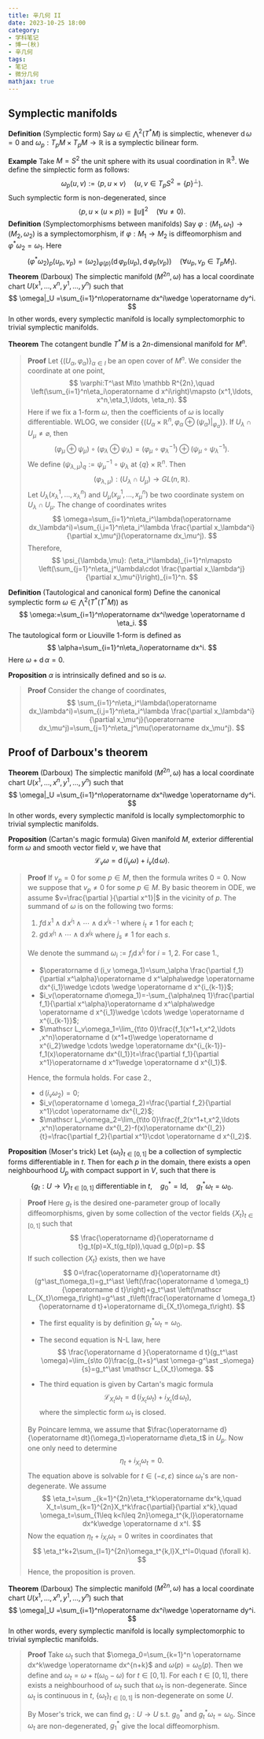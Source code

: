 ```yaml
---
title: 辛几何 II
date: 2023-10-25 18:00
category: 
- 学科笔记
- 博一(秋)
- 辛几何
tags: 
- 笔记
- 微分几何
mathjax: true
---
```


## Symplectic manifolds

**Definition** (Symplectic form) Say $\omega\in \bigwedge ^2(T^\ast M)$ is simplectic, whenever $\operatorname d\omega =0$ and $\omega_p:T_pM\times T_pM\to \mathbb R$ is a symplectic bilinear form. 

**Example** Take $M=S^2$ the unit sphere with its usual coordination in $\mathbb R^3$. We define the simplectic form as follows: 
$$
\omega_p(u,v):=\langle p,u\times v\rangle\quad (u,v\in T_pS^2=\{p\}^\perp).
$$
Such symplectic form is non-degenerated, since
$$
\langle p,u\times (u\times p)\rangle=\|u\|^2\quad (\forall u\neq 0).
$$
**Definition** (Symplectomorphisms between manifolds) Say $\varphi :(M_1,\omega_1)\to (M_2,\omega_2)$ is a symplectomorphism, if $\varphi :M_1\to M_2$ is diffeomorphism and $\varphi ^\ast \omega_2=\omega_1$. Here
$$
(\varphi^\ast \omega_2)_p(u_p,v_p)=(\omega_2)_{\varphi(p)}(\operatorname d\varphi_p(u_p),\operatorname d\varphi_p(v_p))\quad (\forall u_p,v_p\in T_pM_1).
$$
**Theorem** (Darboux) The simplectic manifold $(M^{2n},\omega)$ has a local coordinate chart $U(x^1,\ldots ,x^n,y^1,\ldots,y^n)$ such that 
$$
\omega|_U =\sum_{i=1}^n\operatorname dx^i\wedge \operatorname dy^i.
$$
In other words, every symplectic manifold is locally symplectomorphic to trivial symplectic manifolds. 

**Theorem** The cotangent bundle $T^\ast M$ is a $2n$-dimensional manifold for $M^n$. 

> **Proof** Let $\{(U_\alpha,\varphi_\alpha)\}_{\alpha\in I}$ be an open cover of $M^n$. We consider the coordinate at one point,  
> $$
> \varphi:T^\ast M\to \mathbb R^{2n},\quad \left(\sum_{i=1}^n\eta_i\operatorname d x^i\right)\mapsto (x^1,\ldots, x^n,\eta_1,\ldots, \eta_n).
> $$
> Here if we fix a $1$-form $\omega$, then the coefficients of $\omega$ is locally differentiable. WLOG, we consider $\{(U_\alpha\times \mathbb R^n,\varphi _\alpha\oplus (\psi_\alpha)|_{\varphi_\alpha})\}$. If $U_\lambda\cap U_\mu\neq \varnothing$, then 
> $$
> (\varphi_\mu\oplus \psi_\mu)\circ(\varphi_\lambda\oplus \psi_\lambda)=(\varphi_\mu\circ \varphi_\lambda^{-1})\oplus (\psi_\mu\circ \psi_\lambda^{-1}).
> $$
> We define $(\psi_{\lambda,\mu})_q:=\psi_\mu^{-1}\circ \psi_\lambda$ at $\{q\}\times \mathbb R^n$. Then
> $$
> (\varphi_{\lambda,\mu}):(U_\lambda\cap U_\mu)\to GL(n,\mathbb R). 
> $$
> Let $U_\lambda(x^1_\lambda,\ldots, x^n_\lambda)$ and $U_\mu(x^1_\mu,\ldots,x^n_\mu)$ be two coordinate system on $U_\lambda\cap U_\mu$. The change of coordinates writes
> $$
> \omega=\sum_{i=1}^n\eta_i^\lambda(\operatorname dx_\lambda^i)=\sum_{i,j=1}^n\eta_i^\lambda \frac{\partial x_\lambda^i}{\partial x_\mu^j}(\operatorname dx_\mu^j).
> $$
> Therefore, 
> $$
> \psi_{\lambda,\mu}: (\eta_i^\lambda)_{i=1}^n\mapsto \left(\sum_{j=1}^n\eta_j^\lambda\cdot \frac{\partial x_\lambda^j}{\partial x_\mu^i}\right)_{i=1}^n.
> $$

**Definition** (Tautological and canonical form) Define the canonical symplectic form $\omega\in \bigwedge^2(T^\ast (T^\ast M))$ as 
$$
\omega:=\sum_{i=1}^n\operatorname dx^i\wedge \operatorname d \eta_i.
$$
The tautological form or Liouville $1$-form is defined as
$$
\alpha=\sum_{i=1}^n\eta_i\operatorname dx^i.
$$
Here $\omega+\operatorname d\alpha=0$. 

**Proposition** $\alpha$ is intrinsically defined and so is $\omega$. 

> **Proof** Consider the change of coordinates, 
> $$
> \sum_{i=1}^n\eta_i^\lambda(\operatorname dx_\lambda^i)=\sum_{i,j=1}^n\eta_i^\lambda \frac{\partial x_\lambda^i}{\partial x_\mu^j}(\operatorname dx_\mu^j)=\sum_{j=1}^n\eta_j^\mu(\operatorname dx_\mu^j).
> $$

## Proof of Darboux's theorem

**Theorem** (Darboux) The simplectic manifold $(M^{2n},\omega)$ has a local coordinate chart $U(x^1,\ldots ,x^n,y^1,\ldots,y^n)$ such that 
$$
\omega|_U =\sum_{i=1}^n\operatorname dx^i\wedge \operatorname dy^i.
$$
In other words, every symplectic manifold is locally symplectomorphic to trivial symplectic manifolds. 

**Proposition** (Cartan's magic formula) Given manifold $M$, exterior differential form $\omega$ and smooth vector field $v$, we have that
$$
\mathscr L_v\omega =\operatorname d (i_v\omega) +i_v (\operatorname d \omega).
$$

> **Proof** If $v_p=0$ for some $p\in M$, then the formula writes $0=0$. Now we suppose that $v_p\neq 0$ for some $p\in M$. By basic theorem in ODE, we assume $v=\frac{\partial }{\partial x^1}|$ in the vicinity of $p$. The summand of $\omega$ is on the following two forms:
>
> 1. $f\operatorname d x^1\wedge \operatorname dx^{i_1}\wedge \cdots \wedge \operatorname dx^{i_{k-1}}$ where $i_t\neq 1$ for each $t$; 
> 2. $g\operatorname d x^{j_1}\wedge\cdots \wedge \operatorname d x^{j_k}$ where $j_s\neq 1$ for each $s$.
>
> We denote the summand $\omega_i:=f_i\operatorname d x^{I_i}$ for $i=1,2$. For case 1., 
>
> * $\operatorname d (i_v \omega_1)=\sum_\alpha \frac{\partial f_1}{\partial x^\alpha}\operatorname d x^\alpha\wedge \operatorname dx^{i_1}\wedge \cdots \wedge \operatorname d x^{i_{k-1}}$;
> * $i_v(\operatorname d\omega_1)=-\sum_{\alpha\neq 1}\frac{\partial f_1}{\partial x^\alpha}\operatorname d x^\alpha\wedge \operatorname d x^{i_1}\wedge \cdots \wedge \operatorname d x^{i_{k-1}}$; 
> * $\mathscr L_v\omega_1=\lim_{t\to 0}\frac{f_1(x^1+t,x^2,\ldots ,x^n)\operatorname d (x^1+t)\wedge \operatorname d x^{i_2}\wedge \cdots \wedge \operatorname dx^{i_{k-1}}-f_1(x)\operatorname dx^{I_1}}t=\frac{\partial f_1}{\partial x^1}\operatorname d x^1\wedge \operatorname d x^{I_1}$.
>
> Hence, the formula holds. For case 2., 
>
> * $\operatorname d(i_v\omega_2)=0$;
> * $i_v(\operatorname d \omega_2)=\frac{\partial f_2}{\partial x^1}\cdot \operatorname dx^{I_2}$;
> * $\mathscr L_v\omega_2=\lim_{t\to 0}\frac{f_2(x^1+t,x^2,\ldots ,x^n)\operatorname dx^{I_2}-f(x)\operatorname dx^{I_2}}{t}=\frac{\partial f_2}{\partial x^1}\cdot \operatorname d x^{I_2}$. 

**Proposition** (Moser's trick) Let $\{\omega_t\}_{t\in [0,1]}$ be a collection of symplectic forms differentiable in $t$. Then for each $p$ in the domain, there exists a open neighbourhood $U_p$ with compact support in $V$, such that there is
$$
\{g_t:U\to V\}_{t\in [0,1]}\text{ differentiable in }t,\quad g_0^\ast =\mathrm{Id},\quad g_t^\ast \omega _t=\omega_0.
$$

> **Proof** Here $g_t$ is the desired one-parameter group of locally diffeomorphisms, given by some collection of the vector fields $\{X_t\}_{t\in [0,1]}$ such that 
> $$
> \frac{\operatorname d}{\operatorname d t}g_t(p)=X_t(g_t(p)),\quad g_0(p)=p.
> $$
> If such collection $\{X_t\}$ exists, then we have 
> $$
> 0=\frac{\operatorname d}{\operatorname dt}(g^\ast_t\omega_t)=g_t^\ast \left(\frac{\operatorname d \omega_t}{\operatorname d t}\right)+g_t^\ast \left(\mathscr L_{X_t}\omega_t\right)=g^\ast _t\left(\frac{\operatorname d \omega_t}{\operatorname d t}+\operatorname di_{X_t}\omega_t\right).
> $$
>
> * The first equality is by definition $g_t^\ast \omega_t=\omega_0$.
>
> * The second equation is N-L law, here
>   $$
>   \frac{\operatorname d }{\operatorname d t}(g_t^\ast \omega)=\lim_{s\to 0}\frac{g_{t+s}^\ast \omega-g^\ast _s\omega}{s}=g_t^\ast \mathscr L_{X_t}\omega.
>   $$
>
> * The third equation is given by Cartan's magic formula
>   $$
>   \mathscr L_{X_t}\omega_t =\operatorname d (i_{X_t}\omega_t) +i_{X_t} (\operatorname d \omega_t),
>   $$
>   where the simplectic form $\omega_t$ is closed. 
>
> By Poincare lemma, we assume that $\frac{\operatorname d}{\operatorname dt}(\omega_t)=\operatorname d\eta_t$ in $U_p$. Now one only need to determine
> $$
> \eta_t+i_{X_t}\omega_t=0.
> $$
> The equation above is solvable for $t\in (-\varepsilon,\varepsilon)$ since $\omega_t$'s are non-degenerate. We assume
> $$
> \eta_t=\sum _{k=1}^{2n}\eta_t^k\operatorname dx^k,\quad X_t=\sum_{k=1}^{2n}X_t^k\frac{\partial}{\partial x^k},\quad \omega_t=\sum_{1\leq k<l\leq 2n}\omega_t^{k,l}\operatorname dx^k\wedge \operatorname d x^l.
> $$
> Now the equation $\eta_t+i_{X_t}\omega_t=0$ writes in coordinates that
> $$
> \eta_t^k+2\sum_{l=1}^{2n}\omega_t^{k,l}X_t^l=0\quad (\forall k).
> $$
> Hence, the proposition is proven. 

**Theorem** (Darboux) The simplectic manifold $(M^{2n},\omega)$ has a local coordinate chart $U(x^1,\ldots ,x^n,y^1,\ldots,y^n)$ such that 
$$
\omega|_U =\sum_{i=1}^n\operatorname dx^i\wedge \operatorname dy^i.
$$
In other words, every symplectic manifold is locally symplectomorphic to trivial symplectic manifolds. 

> **Proof** Take $\omega_t$ such that $\omega_0=\sum_{k=1}^n \operatorname dx^k\wedge \operatorname dx^{n+k}$ and  $\omega(p)=\omega_0(p)$. Then we define and $\omega_t=\omega+t(\omega_0-\omega)$ for $t\in [0,1]$. For each $t\in [0,1]$, there exists a neighbourhood of $\omega_t$ such that $\omega_t$ is non-degenerate. Since $\omega_t$ is continuous in $t$, $\{\omega_t\}_{t\in [0,1]}$ is non-degenerate on some $U$. 
>
> By Moser's trick, we can find $g_t:U\to U$ s.t. $g_0^\ast$ and $g_t^\ast \omega_t=\omega_0$. Since $\omega_t$ are non-degenerated, $g^\ast_1$ give the local diffeomorphism. 